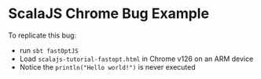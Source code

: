 # ScalaJS Chrome Bug Example

To replicate this bug:

- run `sbt fastOptJS`
- Load `scalajs-tutorial-fastopt.html` in Chrome v126 on an ARM device
- Notice the `println("Hello world!")` is never executed
